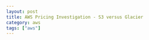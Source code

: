 ```yaml
---
layout: post
title: AWS Pricing Investigation - S3 versus Glacier
category: aws
tags: ["aws"]
---
```

